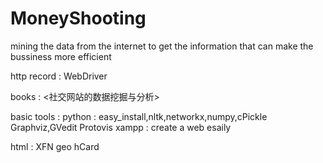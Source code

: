 MoneyShooting
=============

mining the data from the internet to get the information that can make the bussiness more efficient

http record : WebDriver 

books : <社交网站的数据挖掘与分析>

basic tools :
python : easy_install,nltk,networkx,numpy,cPickle
Graphviz,GVedit
Protovis
xampp : create a web esaily


html :
XFN
geo
hCard
